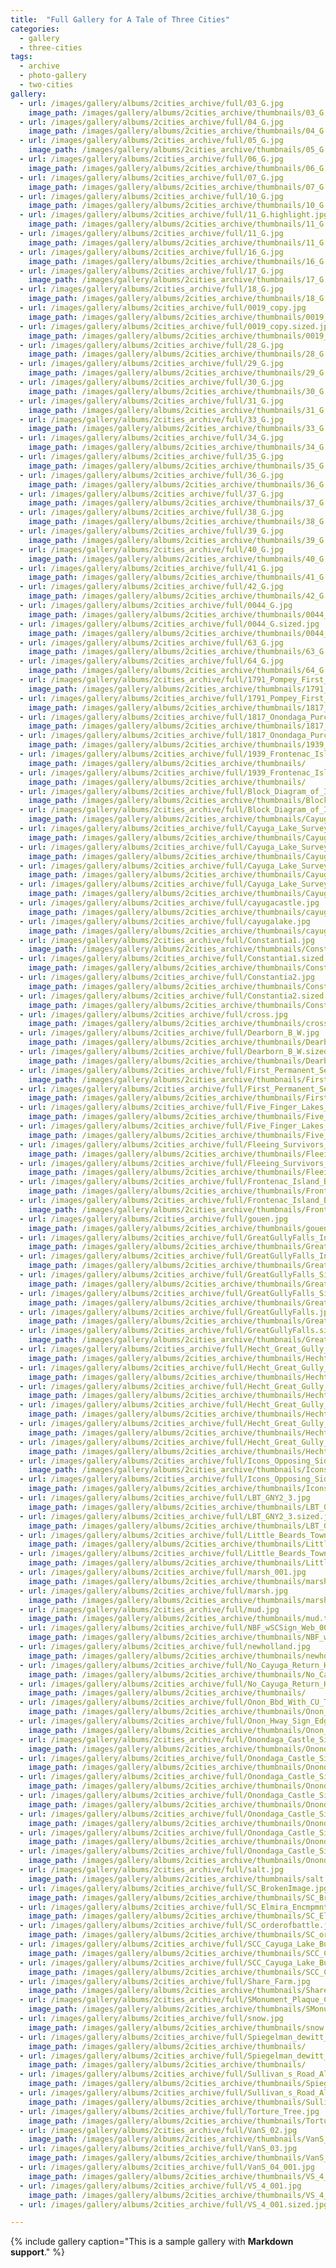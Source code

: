 ```yaml
---
title:  "Full Gallery for A Tale of Three Cities"
categories:
  - gallery
  - three-cities
tags:
  - archive
  - photo-gallery
  - two-cities
gallery:
  - url: /images/gallery/albums/2cities_archive/full/03_G.jpg
    image_path: /images/gallery/albums/2cities_archive/thumbnails/03_G.thumb.jpg
  - url: /images/gallery/albums/2cities_archive/full/04_G.jpg
    image_path: /images/gallery/albums/2cities_archive/thumbnails/04_G.thumb.jpg
  - url: /images/gallery/albums/2cities_archive/full/05_G.jpg
    image_path: /images/gallery/albums/2cities_archive/thumbnails/05_G.thumb.jpg
  - url: /images/gallery/albums/2cities_archive/full/06_G.jpg
    image_path: /images/gallery/albums/2cities_archive/thumbnails/06_G.thumb.jpg
  - url: /images/gallery/albums/2cities_archive/full/07_G.jpg
    image_path: /images/gallery/albums/2cities_archive/thumbnails/07_G.thumb.jpg
  - url: /images/gallery/albums/2cities_archive/full/10_G.jpg
    image_path: /images/gallery/albums/2cities_archive/thumbnails/10_G.thumb.jpg
  - url: /images/gallery/albums/2cities_archive/full/11_G.highlight.jpg
    image_path: /images/gallery/albums/2cities_archive/thumbnails/11_G.thumb.jpg
  - url: /images/gallery/albums/2cities_archive/full/11_G.jpg
    image_path: /images/gallery/albums/2cities_archive/thumbnails/11_G.thumb.jpg
  - url: /images/gallery/albums/2cities_archive/full/16_G.jpg
    image_path: /images/gallery/albums/2cities_archive/thumbnails/16_G.thumb.jpg
  - url: /images/gallery/albums/2cities_archive/full/17_G.jpg
    image_path: /images/gallery/albums/2cities_archive/thumbnails/17_G.thumb.jpg
  - url: /images/gallery/albums/2cities_archive/full/18_G.jpg
    image_path: /images/gallery/albums/2cities_archive/thumbnails/18_G.thumb.jpg
  - url: /images/gallery/albums/2cities_archive/full/0019_copy.jpg
    image_path: /images/gallery/albums/2cities_archive/thumbnails/0019_copy.thumb.jpg
  - url: /images/gallery/albums/2cities_archive/full/0019_copy.sized.jpg
    image_path: /images/gallery/albums/2cities_archive/thumbnails/0019_copy.thumb.jpg
  - url: /images/gallery/albums/2cities_archive/full/28_G.jpg
    image_path: /images/gallery/albums/2cities_archive/thumbnails/28_G.thumb.jpg
  - url: /images/gallery/albums/2cities_archive/full/29_G.jpg
    image_path: /images/gallery/albums/2cities_archive/thumbnails/29_G.thumb.jpg
  - url: /images/gallery/albums/2cities_archive/full/30_G.jpg
    image_path: /images/gallery/albums/2cities_archive/thumbnails/30_G.thumb.jpg
  - url: /images/gallery/albums/2cities_archive/full/31_G.jpg
    image_path: /images/gallery/albums/2cities_archive/thumbnails/31_G.thumb.jpg
  - url: /images/gallery/albums/2cities_archive/full/33_G.jpg
    image_path: /images/gallery/albums/2cities_archive/thumbnails/33_G.thumb.jpg
  - url: /images/gallery/albums/2cities_archive/full/34_G.jpg
    image_path: /images/gallery/albums/2cities_archive/thumbnails/34_G.thumb.jpg
  - url: /images/gallery/albums/2cities_archive/full/35_G.jpg
    image_path: /images/gallery/albums/2cities_archive/thumbnails/35_G.thumb.jpg
  - url: /images/gallery/albums/2cities_archive/full/36_G.jpg
    image_path: /images/gallery/albums/2cities_archive/thumbnails/36_G.thumb.jpg
  - url: /images/gallery/albums/2cities_archive/full/37_G.jpg
    image_path: /images/gallery/albums/2cities_archive/thumbnails/37_G.thumb.jpg
  - url: /images/gallery/albums/2cities_archive/full/38_G.jpg
    image_path: /images/gallery/albums/2cities_archive/thumbnails/38_G.thumb.jpg
  - url: /images/gallery/albums/2cities_archive/full/39_G.jpg
    image_path: /images/gallery/albums/2cities_archive/thumbnails/39_G.thumb.jpg
  - url: /images/gallery/albums/2cities_archive/full/40_G.jpg
    image_path: /images/gallery/albums/2cities_archive/thumbnails/40_G.thumb.jpg
  - url: /images/gallery/albums/2cities_archive/full/41_G.jpg
    image_path: /images/gallery/albums/2cities_archive/thumbnails/41_G.thumb.jpg
  - url: /images/gallery/albums/2cities_archive/full/42_G.jpg
    image_path: /images/gallery/albums/2cities_archive/thumbnails/42_G.thumb.jpg
  - url: /images/gallery/albums/2cities_archive/full/0044_G.jpg
    image_path: /images/gallery/albums/2cities_archive/thumbnails/0044_G.thumb.jpg
  - url: /images/gallery/albums/2cities_archive/full/0044_G.sized.jpg
    image_path: /images/gallery/albums/2cities_archive/thumbnails/0044_G.thumb.jpg
  - url: /images/gallery/albums/2cities_archive/full/63_G.jpg
    image_path: /images/gallery/albums/2cities_archive/thumbnails/63_G.thumb.jpg
  - url: /images/gallery/albums/2cities_archive/full/64_G.jpg
    image_path: /images/gallery/albums/2cities_archive/thumbnails/64_G.thumb.jpg
  - url: /images/gallery/albums/2cities_archive/full/1791_Pompey_First_Settler_Signage.jpg
    image_path: /images/gallery/albums/2cities_archive/thumbnails/1791_Pompey_First_Settler_Signage.thumb.jpg
  - url: /images/gallery/albums/2cities_archive/full/1791_Pompey_First_Settler_Signage.sized.jpg
    image_path: /images/gallery/albums/2cities_archive/thumbnails/1817_Onondaga_Purchase_Signage.thumb.jpg
  - url: /images/gallery/albums/2cities_archive/full/1817_Onondaga_Purchase_Signage.jpg
    image_path: /images/gallery/albums/2cities_archive/thumbnails/1817_Onondaga_Purchase_Signage.thumb.jpg
  - url: /images/gallery/albums/2cities_archive/full/1817_Onondaga_Purchase_Signage.sized.jpg
    image_path: /images/gallery/albums/2cities_archive/thumbnails/1939_Frontenac_Island_News_Dispute_over_Hunting_vs_Archeology.thumb.jpg
  - url: /images/gallery/albums/2cities_archive/full/1939_Frontenac_Island_News_Dispute_over_Hunting_vs_Archeology.jpg
    image_path: /images/gallery/albums/2cities_archive/thumbnails/
  - url: /images/gallery/albums/2cities_archive/full/1939_Frontenac_Island_News_Dispute_over_Hunting_vs_Archeology.sized.jpg
    image_path: /images/gallery/albums/2cities_archive/thumbnails/
  - url: /images/gallery/albums/2cities_archive/full/Block_Diagram_of_Ithaca_Cornell_Cayuga_Coreorgonel_2.jpg
    image_path: /images/gallery/albums/2cities_archive/thumbnails/Block_Diagram_of_Ithaca_Cornell_Cayuga_Coreorgonel_2.thumb.jpg
  - url: /images/gallery/albums/2cities_archive/full/Block_Diagram_of_Ithaca_Cornell_Cayuga_Coreorgonel_2.sized.jpg
    image_path: /images/gallery/albums/2cities_archive/thumbnails/Cayuga_Lake_Survey_and_Military_Tracts.thumb.jpg
  - url: /images/gallery/albums/2cities_archive/full/Cayuga_Lake_Survey_and_Military_Tracts.jpg
    image_path: /images/gallery/albums/2cities_archive/thumbnails/Cayuga_Lake_Survey_and_Military_Tracts.thumb.jpg
  - url: /images/gallery/albums/2cities_archive/full/Cayuga_Lake_Survey_and_Military_Tracts.sized.jpg
    image_path: /images/gallery/albums/2cities_archive/thumbnails/Cayuga_Lake_Surveyed.thumb.gif
  - url: /images/gallery/albums/2cities_archive/full/Cayuga_Lake_Surveyed.gif
    image_path: /images/gallery/albums/2cities_archive/thumbnails/Cayuga_Lake_Surveyed.thumb.gif
  - url: /images/gallery/albums/2cities_archive/full/Cayuga_Lake_Surveyed.sized.gif
    image_path: /images/gallery/albums/2cities_archive/thumbnails/Cayuga_Lake_Surveyed.thumb.gif
  - url: /images/gallery/albums/2cities_archive/full/cayugacastle.jpg
    image_path: /images/gallery/albums/2cities_archive/thumbnails/cayugacastle.thumb.jpg
  - url: /images/gallery/albums/2cities_archive/full/cayugalake.jpg
    image_path: /images/gallery/albums/2cities_archive/thumbnails/cayugalake.thumb.jpg
  - url: /images/gallery/albums/2cities_archive/full/Constantia1.jpg
    image_path: /images/gallery/albums/2cities_archive/thumbnails/Constantia1.thumb.jpg
  - url: /images/gallery/albums/2cities_archive/full/Constantia1.sized.jpg
    image_path: /images/gallery/albums/2cities_archive/thumbnails/Constantia1.thumb.jpg
  - url: /images/gallery/albums/2cities_archive/full/Constantia2.jpg
    image_path: /images/gallery/albums/2cities_archive/thumbnails/Constantia2.thumb.jpg
  - url: /images/gallery/albums/2cities_archive/full/Constantia2.sized.jpg
    image_path: /images/gallery/albums/2cities_archive/thumbnails/Constantia2.thumb.jpg
  - url: /images/gallery/albums/2cities_archive/full/cross.jpg
    image_path: /images/gallery/albums/2cities_archive/thumbnails/cross.thumb.jpg
  - url: /images/gallery/albums/2cities_archive/full/Dearborn_B_W.jpg
    image_path: /images/gallery/albums/2cities_archive/thumbnails/Dearborn_B_W.thumb.jpg
  - url: /images/gallery/albums/2cities_archive/full/Dearborn_B_W.sized.jpg
    image_path: /images/gallery/albums/2cities_archive/thumbnails/Dearborn_B_W.thumb.jpg
  - url: /images/gallery/albums/2cities_archive/full/First_Permanent_Settlers_Shorter_Web.jpg
    image_path: /images/gallery/albums/2cities_archive/thumbnails/First_Permanent_Settlers_Shorter_Web.thumb.jpg
  - url: /images/gallery/albums/2cities_archive/full/First_Permanent_Settlers_Shorter_Web.sized.jpg
    image_path: /images/gallery/albums/2cities_archive/thumbnails/First_Permanent_Settlers_Shorter_Web.thumb.jpg
  - url: /images/gallery/albums/2cities_archive/full/Five_Finger_Lakes_McCarthy.jpg
    image_path: /images/gallery/albums/2cities_archive/thumbnails/Five_Finger_Lakes_McCarthy.thumb.jpg
  - url: /images/gallery/albums/2cities_archive/full/Five_Finger_Lakes_McCarthy.sized.jpg
    image_path: /images/gallery/albums/2cities_archive/thumbnails/Five_Finger_Lakes_McCarthy.thumb.jpg
  - url: /images/gallery/albums/2cities_archive/full/Fleeing_Survivors_ESmith.jpg
    image_path: /images/gallery/albums/2cities_archive/thumbnails/Fleeing_Survivors_ESmith.thumb.jpg
  - url: /images/gallery/albums/2cities_archive/full/Fleeing_Survivors_ESmith.sized.jpg
    image_path: /images/gallery/albums/2cities_archive/thumbnails/Fleeing_Survivors_ESmith.thumb.jpg
  - url: /images/gallery/albums/2cities_archive/full/Frontenac_Island_B_W.jpg
    image_path: /images/gallery/albums/2cities_archive/thumbnails/Frontenac_Island_B_W.thumb.jpg
  - url: /images/gallery/albums/2cities_archive/full/Frontenac_Island_B_W.sized.jpg
    image_path: /images/gallery/albums/2cities_archive/thumbnails/Frontenac_Island_B_W.thumb.jpg
  - url: /images/gallery/albums/2cities_archive/full/gouen.jpg
    image_path: /images/gallery/albums/2cities_archive/thumbnails/gouen.thumb.jpg
  - url: /images/gallery/albums/2cities_archive/full/GreatGullyFalls_Insideview.jpg
    image_path: /images/gallery/albums/2cities_archive/thumbnails/GreatGullyFalls_Insideview.thumb.jpg
  - url: /images/gallery/albums/2cities_archive/full/GreatGullyFalls_Insideview.sized.jpg
    image_path: /images/gallery/albums/2cities_archive/thumbnails/GreatGullyFalls_Insideview.thumb.jpg
  - url: /images/gallery/albums/2cities_archive/full/GreatGullyFalls_Sideview2.jpg
    image_path: /images/gallery/albums/2cities_archive/thumbnails/GreatGullyFalls_Sideview2.thumb.jpg
  - url: /images/gallery/albums/2cities_archive/full/GreatGullyFalls_Sideview2.sized.jpg
    image_path: /images/gallery/albums/2cities_archive/thumbnails/GreatGullyFalls_Sideview2.thumb.jpg
  - url: /images/gallery/albums/2cities_archive/full/GreatGullyFalls.jpg
    image_path: /images/gallery/albums/2cities_archive/thumbnails/GreatGullyFalls.thumb.jpg
  - url: /images/gallery/albums/2cities_archive/full/GreatGullyFalls.sized.jpg
    image_path: /images/gallery/albums/2cities_archive/thumbnails/GreatGullyFalls.thumb.jpg
  - url: /images/gallery/albums/2cities_archive/full/Hecht_Great_Gully_Falls_Sideview.jpg
    image_path: /images/gallery/albums/2cities_archive/thumbnails/Hecht_Great_Gully_Falls_Sideview.thumb.jpg
  - url: /images/gallery/albums/2cities_archive/full/Hecht_Great_Gully_Falls_Sideview.sized.jpg
    image_path: /images/gallery/albums/2cities_archive/thumbnails/Hecht_Great_Gully_Falls_Sideview.thumb.jpg
  - url: /images/gallery/albums/2cities_archive/full/Hecht_Great_Gully_Overhead_Winter.jpg
    image_path: /images/gallery/albums/2cities_archive/thumbnails/Hecht_Great_Gully_Overhead_Winter.thumb.jpg
  - url: /images/gallery/albums/2cities_archive/full/Hecht_Great_Gully_Overhead_Winter.sized.jpg
    image_path: /images/gallery/albums/2cities_archive/thumbnails/Hecht_Great_Gully_Overhead_Winter.thumb.jpg
  - url: /images/gallery/albums/2cities_archive/full/Hecht_Great_Gully_Overhead.jpg
    image_path: /images/gallery/albums/2cities_archive/thumbnails/Hecht_Great_Gully_Overhead.thumb.jpg
  - url: /images/gallery/albums/2cities_archive/full/Hecht_Great_Gully_Overhead.sized.jpg
    image_path: /images/gallery/albums/2cities_archive/thumbnails/Hecht_Great_Gully_Overhead.thumb.jpg
  - url: /images/gallery/albums/2cities_archive/full/Icons_Opposing_Sides_AmVsNatam.jpg
    image_path: /images/gallery/albums/2cities_archive/thumbnails/Icons_Opposing_Sides_AmVsNatam.thumb.jpg
  - url: /images/gallery/albums/2cities_archive/full/Icons_Opposing_Sides_AmVsNatam.sized.jpg
    image_path: /images/gallery/albums/2cities_archive/thumbnails/Icons_Opposing_Sides_AmVsNatam.thumb.jpg
  - url: /images/gallery/albums/2cities_archive/full/LBT_GNY2_3.jpg
    image_path: /images/gallery/albums/2cities_archive/thumbnails/LBT_GNY2_3.thumb.jpg
  - url: /images/gallery/albums/2cities_archive/full/LBT_GNY2_3.sized.jpg
    image_path: /images/gallery/albums/2cities_archive/thumbnails/LBT_GNY2_3.thumb.jpg
  - url: /images/gallery/albums/2cities_archive/full/Little_Beards_Town_marker.jpg
    image_path: /images/gallery/albums/2cities_archive/thumbnails/Little_Beards_Town_marker.thumb.jpg
  - url: /images/gallery/albums/2cities_archive/full/Little_Beards_Town_marker.sized.jpg
    image_path: /images/gallery/albums/2cities_archive/thumbnails/Little_Beards_Town_marker.thumb.jpg
  - url: /images/gallery/albums/2cities_archive/full/marsh_001.jpg
    image_path: /images/gallery/albums/2cities_archive/thumbnails/marsh_001.thumb.jpg
  - url: /images/gallery/albums/2cities_archive/full/marsh.jpg
    image_path: /images/gallery/albums/2cities_archive/thumbnails/marsh.thumb.jpg
  - url: /images/gallery/albums/2cities_archive/full/mud.jpg
    image_path: /images/gallery/albums/2cities_archive/thumbnails/mud.thumb.jpg
  - url: /images/gallery/albums/2cities_archive/full/NBF_wSCSign_Web_001.jpg
    image_path: /images/gallery/albums/2cities_archive/thumbnails/NBF_wSCSign_Web_001.thumb.jpg
  - url: /images/gallery/albums/2cities_archive/full/newholland.jpg
    image_path: /images/gallery/albums/2cities_archive/thumbnails/newholland.thumb.jpg
  - url: /images/gallery/albums/2cities_archive/full/No_Cayuga_Return_House_Field_Sign.jpg
    image_path: /images/gallery/albums/2cities_archive/thumbnails/No_Cayuga_Return_House_Field_Sign.thumb.jpg
  - url: /images/gallery/albums/2cities_archive/full/No_Cayuga_Return_House_Field_Sign.sized.jpg
    image_path: /images/gallery/albums/2cities_archive/thumbnails/
  - url: /images/gallery/albums/2cities_archive/full/Onon_Bbd_With_CU_TP_Web.jpg
    image_path: /images/gallery/albums/2cities_archive/thumbnails/Onon_Bbd_With_CU_TP_Web.thumb.jpg
  - url: /images/gallery/albums/2cities_archive/full/Onon_Hway_Sign_Edge_02_Web.jpg
    image_path: /images/gallery/albums/2cities_archive/thumbnails/Onon_Hway_Sign_Edge_02_Web.thumb.jpg
  - url: /images/gallery/albums/2cities_archive/full/Onondaga_Castle_Site_01_Web.jpg
    image_path: /images/gallery/albums/2cities_archive/thumbnails/Onondaga_Castle_Site_01_Web.thumb.jpg
  - url: /images/gallery/albums/2cities_archive/full/Onondaga_Castle_Site_01.jpg
    image_path: /images/gallery/albums/2cities_archive/thumbnails/Onondaga_Castle_Site_01.thumb.jpg
  - url: /images/gallery/albums/2cities_archive/full/Onondaga_Castle_Site_01.sized.jpg
    image_path: /images/gallery/albums/2cities_archive/thumbnails/Onondaga_Castle_Site_01.thumb.jpg
  - url: /images/gallery/albums/2cities_archive/full/Onondaga_Castle_Site_02_Web.jpg
    image_path: /images/gallery/albums/2cities_archive/thumbnails/Onondaga_Castle_Site_02_Web.thumb.jpg
  - url: /images/gallery/albums/2cities_archive/full/Onondaga_Castle_Site_02.jpg
    image_path: /images/gallery/albums/2cities_archive/thumbnails/Onondaga_Castle_Site_02_Web.thumb.jpg
  - url: /images/gallery/albums/2cities_archive/full/Onondaga_Castle_Site_03_Web.jpg
    image_path: /images/gallery/albums/2cities_archive/thumbnails/Onondaga_Castle_Site_03_Web.thumb.jpg
  - url: /images/gallery/albums/2cities_archive/full/Onondaga_Castle_Site_04_Web.jpg
    image_path: /images/gallery/albums/2cities_archive/thumbnails/Onondaga_Castle_Site_04_Web.thumb.jpg
  - url: /images/gallery/albums/2cities_archive/full/salt.jpg
    image_path: /images/gallery/albums/2cities_archive/thumbnails/salt.thumb.jpg
  - url: /images/gallery/albums/2cities_archive/full/SC_BrokenImage.jpg
    image_path: /images/gallery/albums/2cities_archive/thumbnails/SC_BrokenImage.thumb.jpg
  - url: /images/gallery/albums/2cities_archive/full/SC_Elmira_Encmpmnt_Sgn_Dark_Web_001.jpg
    image_path: /images/gallery/albums/2cities_archive/thumbnails/SC_Elmira_Encmpmnt_Sgn_Dark_Web_001.thumb.jpg
  - url: /images/gallery/albums/2cities_archive/full/SC_orderofbattle.jpg
    image_path: /images/gallery/albums/2cities_archive/thumbnails/SC_orderofbattle.thumb.jpg
  - url: /images/gallery/albums/2cities_archive/full/SCC_Cayuga_Lake_Butler_Sign.jpg
    image_path: /images/gallery/albums/2cities_archive/thumbnails/SCC_Cayuga_Lake_Butler_Sign.thumb.jpg
  - url: /images/gallery/albums/2cities_archive/full/SCC_Cayuga_Lake_Butler_Sign.sized.jpg
    image_path: /images/gallery/albums/2cities_archive/thumbnails/SCC_Cayuga_Lake_Butler_Sign.thumb.jpg
  - url: /images/gallery/albums/2cities_archive/full/Share_Farm.jpg
    image_path: /images/gallery/albums/2cities_archive/thumbnails/Share_Farm.thumb.jpg
  - url: /images/gallery/albums/2cities_archive/full/SMonument_Plaque_Cvztn_Web4.jpg
    image_path: /images/gallery/albums/2cities_archive/thumbnails/SMonument_Plaque_Cvztn_Web4.thumb.jpg
  - url: /images/gallery/albums/2cities_archive/full/snow.jpg
    image_path: /images/gallery/albums/2cities_archive/thumbnails/snow.thumb.jpg
  - url: /images/gallery/albums/2cities_archive/full/Spiegelman_dewitt_military_tracts_NYS.jpg
    image_path: /images/gallery/albums/2cities_archive/thumbnails/
  - url: /images/gallery/albums/2cities_archive/full/Spiegelman_dewitt_military_tracts_NYS.sized.jpg
    image_path: /images/gallery/albums/2cities_archive/thumbnails/
  - url: /images/gallery/albums/2cities_archive/full/Sullivan_s_Road_Along_Cayuga_CorrFacility.jpg
    image_path: /images/gallery/albums/2cities_archive/thumbnails/Spiegelman_dewitt_military_tracts_NYS.thumb.jpg
  - url: /images/gallery/albums/2cities_archive/full/Sullivan_s_Road_Along_Cayuga_CorrFacility.sized.jpg
    image_path: /images/gallery/albums/2cities_archive/thumbnails/Sullivan_s_Road_Along_Cayuga_CorrFacility.thumb.jpg
  - url: /images/gallery/albums/2cities_archive/full/Torture_Tree.jpg
    image_path: /images/gallery/albums/2cities_archive/thumbnails/Torture_Tree.thumb.jpg
  - url: /images/gallery/albums/2cities_archive/full/VanS_02.jpg
    image_path: /images/gallery/albums/2cities_archive/thumbnails/VanS_02.thumb.jpg
  - url: /images/gallery/albums/2cities_archive/full/VanS_03.jpg
    image_path: /images/gallery/albums/2cities_archive/thumbnails/VanS_03.thumb.jpg
  - url: /images/gallery/albums/2cities_archive/full/VanS_04_001.jpg
    image_path: /images/gallery/albums/2cities_archive/thumbnails/VS_4_001.thumb.jpg
  - url: /images/gallery/albums/2cities_archive/full/VS_4_001.jpg
    image_path: /images/gallery/albums/2cities_archive/thumbnails/VS_4_001.thumb.jpg
  - url: /images/gallery/albums/2cities_archive/full/VS_4_001.sized.jpg

---
```


{% include gallery caption="This is a sample gallery with **Markdown support**." %}
